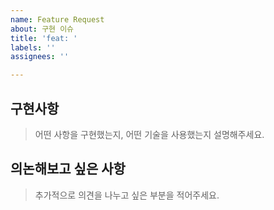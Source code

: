 ```yaml
---
name: Feature Request
about: 구현 이슈
title: 'feat: '
labels: ''
assignees: ''

---
```


## 구현사항
> 어떤 사항을 구현했는지, 어떤 기술을 사용했는지 설명해주세요.

## 의논해보고 싶은 사항
> 추가적으로 의견을 나누고 싶은 부분을 적어주세요.
